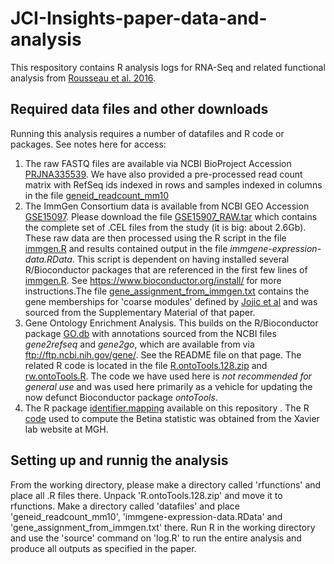 # JCI-Insights-paper-data-and-analysis

This respository contains R analysis logs for RNA-Seq and related functional analysis from [Rousseau et al. 2016](https://insight.jci.org/articles/view/88178).

## Required data files and other downloads
Running this analysis requires a number of datafiles and R code or packages. See notes here for access:
1. The raw FASTQ files are available via NCBI BioProject Accession [PRJNA335539](https://www.ncbi.nlm.nih.gov/bioproject/PRJNA335539). We have also provided a pre-processed read count matrix with RefSeq ids indexed in rows and samples indexed in columns in the file [geneid_readcount_mm10](https://github.com/rbhwilliams/JCI-Insights-paper-data-and-analysis/blob/master/geneid_readcount_mm10) 
2. The ImmGen Consortium data is available from NCBI GEO Accession [GSE15097](https://www.ncbi.nlm.nih.gov/geo/query/acc.cgi?acc=GSE15907). Please download the file [GSE15907_RAW.tar](https://www.ncbi.nlm.nih.gov/geo/download/?acc=GSE15907&format=file) which contains the complete set of .CEL files from the study (it is big: about 2.6Gb). These raw data are then processed using the R script in the file [immgen.R](https://github.com/rbhwilliams/JCI-Insights-paper-data-and-analysis/blob/master/immgen.R) and results contained output in the file *immgene-expression-data.RData*. This script is dependent on having installed several R/Bioconductor packages that are referenced in the first few lines of [immgen.R](https://github.com/rbhwilliams/JCI-Insights-paper-data-and-analysis/blob/master/immgen.R). See https://www.bioconductor.org/install/ for more instructions.The file [gene_assignment_from_immgen.txt]() contains the gene memberships for 'coarse modules' defined by [Jojic et al](http://www.nature.com/ni/journal/v14/n6/full/ni.2587.html) and was sourced from the Supplementary Material of that paper.
3. Gene Ontology Enrichment Analysis. This builds on the R/Bioconductor package [GO.db]() with annotations sourced from the NCBI files *gene2refseq* and *gene2go*, which are available from via ftp://ftp.ncbi.nih.gov/gene/. See the README file on that page. The related R code is located in the file [R.ontoTools.128.zip](https://github.com/rbhwilliams/JCI-Insights-paper-data-and-analysis/blob/master/R.ontoTools.128.zip) and [rw.ontoTools.R](https://github.com/rbhwilliams/JCI-Insights-paper-data-and-analysis/blob/master/rw.ontoTools.R). The code we have used here is *not recommended for general use* and was used here primarily as a vehicle for updating the now defunct Bioconductor package *ontoTools*.
4. The R package [identifier.mapping](https://github.com/rbhwilliams/identifier.mapping) available on this repository . The R [code](http://xavierlab2.mgh.harvard.edu/EnrichmentProfiler/EnrichmentProfilerDownload/EnrichmentScore.R) used to compute the Betina statistic was obtained from the Xavier lab website at MGH.  

## Setting up and runnig the analysis
From the working directory, please make a directory called 'rfunctions' and place all .R files there. Unpack 'R.ontoTools.128.zip' and move it to rfunctions. Make a directory called 'datafiles' and place 'geneid_readcount_mm10', 'immgene-expression-data.RData' and 'gene_assignment_from_immgen.txt' there. Run R in the working directory and use the 'source' command on 'log.R' to run the entire analysis and produce all outputs as specified in the paper.
